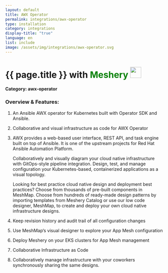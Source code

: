 ```yaml
---
layout: default
title: AWX Operator
permalink: integrations/awx-operator
type: installation
category: integrations
display-title: "true"
language: en
list: include
image: /assets/img/integrations/awx-operator.svg
---
```


<h1>{{ page.title }} with <span style="font-weight: bold; color: green;">Meshery</span> <img src="{{ page.image }}" style="width: 35px; height: 35px;" /></h1>


#### Category: awx-operator

### Overview & Features:
1. An Ansible AWX operator for Kubernetes built with Operator SDK and Ansible.

2. Collaborative and visual infrastructure as code for AWX Operator

4. AWX provides a web-based user interface, REST API, and task engine built on top of Ansible. It is one of the upstream projects for Red Hat Ansible Automation Platform.


    Collaboratively and visually diagram your cloud native infrastructure with GitOps-style pipeline integration. Design, test, and manage configuration your Kubernetes-based, containerized applications as a visual topology.



    Looking for best practice cloud native design and deployment best practices? Choose from thousands of pre-built components in MeshMap. Choose from hundreds of ready-made design patterns by importing templates from Meshery Catalog or use our low code designer, MeshMap, to create and deploy your own cloud native infrastructure designs.



5. Keep revision history and audit trail of all configuration changes

6. Use MeshMap&lsquo;s visual designer to explore your App Mesh configuration

7. Deploy Meshery on your EKS clusters for App Mesh management

8. Collaborative Infrastructure as Code

9. Collaboratively manage infrastructure with your coworkers synchronously sharing the same designs.

